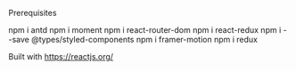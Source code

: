 Prerequisites

npm i antd 
npm i moment 
npm i react-router-dom
npm i react-redux
npm i --save @types/styled-components
npm i framer-motion
npm i redux

Built with https://reactjs.org/



